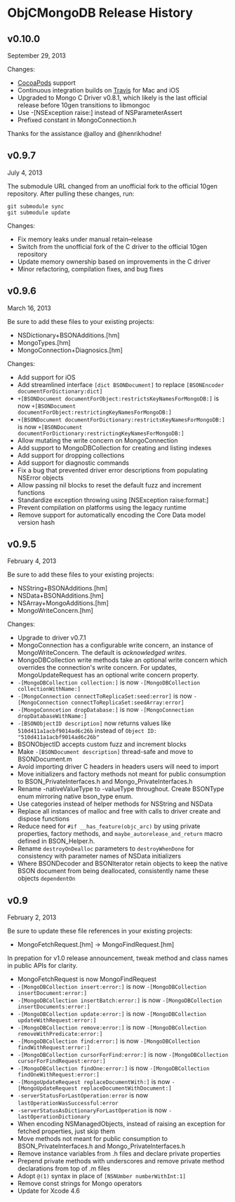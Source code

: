 # ObjCMongoDB Release History

## v0.10.0
September 29, 2013

Changes:

- [CocoaPods][] support
- Continuous integration builds on [Travis][] for Mac and iOS
- Upgraded to Mongo C Driver v0.8.1, which likely is the last official
  release before 10gen transitions to libmongoc
- Use -[NSException raise:] instead of NSParameterAssert
- Prefixed constant in MongoConnection.h

Thanks for the assistance @alloy and @henrikhodne!

[CocoaPods]: http://cocoapods.org/
[Travis]: https://travis-ci.org/paulmelnikow/ObjCMongoDB

## v0.9.7
July 4, 2013

The submodule URL changed from an unofficial fork to the official 10gen
repository. After pulling these changes, run:

```
git submodule sync
git submodule update
```

Changes:

 -  Fix memory leaks under manual retain–release
 -  Switch from the unofficial fork of the C driver to the official 10gen
    repository
 -  Update memory ownership based on improvements in the C driver
 -  Minor refactoring, compilation fixes, and bug fixes

## v0.9.6
March 16, 2013

Be sure to add these files to your existing projects:

 -  NSDictionary+BSONAdditions.[hm]
 -  MongoTypes.[hm]
 -  MongoConnection+Diagnosics.[hm]

Changes:

 -  Add support for iOS
 -  Add streamlined interface `[dict BSONDocument]` to replace
    `[BSONEncoder documentForDictionary:dict]`
 -  `+[BSONDocument documentForObject:restrictsKeyNamesForMongoDB:]` is now
    `+[BSONDocument documentForObject:restrictingKeyNamesForMongoDB:]`
 -  `+[BSONDocument documentForDictionary:restrictsKeyNamesForMongoDB:]` is now
    `+[BSONDocument documentForDictionary:restrictingKeyNamesForMongoDB:]`
 -  Allow mutating the write concern on MongoConnection
 -  Add support to MongoDBCollection for creating and listing indexes
 -  Add support for dropping collections
 -  Add support for diagnostic commands
 -  Fix a bug that prevented driver error descriptions from populating NSError
    objects
 -  Allow passing nil blocks to reset the default fuzz and increment functions
 -  Standardize exception throwing using [NSException raise:format:]
 -  Prevent compilation on platforms using the legacy runtime
 -  Remove support for automatically encoding the Core Data model version hash

## v0.9.5
February 4, 2013

Be sure to add these files to your existing projects:

 -  NSString+BSONAdditions.[hm]
 -  NSData+BSONAdditions.[hm]
 -  NSArray+MongoAdditions.[hm]
 -  MongoWriteConcern.[hm]

Changes:

 -  Upgrade to driver v0.7.1
 -  MongoConnection has a configurable write concern, an instance of
    MongoWriteConcern. The default is _acknowledged writes_.
 -  MongoDBCollection write methods take an optional write concern which
    overrides the connection's write concern. For updates, MongoUpdateRequest
    has an optional write concern property.
 -  `-[MongoDBCollection collection:]` is now
    `-[MongoDBCollection collectionWithName:]`
 -  `-[MongoConnection connectToReplicaSet:seed:error]` is now
    `-[MongoConnection connectToReplicaSet:seedArray:error]`
 -  `-[MongoConncetion dropDatabase:]` is now
    `-[MongoConnection dropDatabaseWithName:]`
 -  `-[BSONObjectID description]` now returns values like
    `510d411a1acbf9014ad6c26b` instead of
    `Object ID: "510d411a1acbf9014ad6c26b"`
 -  BSONObjectID accepts custom fuzz and increment blocks
 -  Make `-[BSONDocument description]` thread-safe and move to BSONDocument.m
 -  Avoid importing driver C headers in headers users will need to import
 -  Move initializers and factory methods not meant for public consumption
    to BSON_PrivateInterfaces.h and Mongo_PrivateInterfaces.h
 -  Rename -nativeValueType to -valueType throughout. Create BSONType enum
    mirroring native bson_type enum.
 -  Use categories instead of helper methods for NSString and NSData
 -  Replace all instances of malloc and free with calls to driver create and
    dispose functions
 -  Reduce need for `#if __has_feature(objc_arc)` by using private properties,
    factory methods, and `maybe_autorelease_and_return` macro defined in
    BSON_Helper.h.
 -  Rename `destroyOnDealloc` parameters to `destroyWhenDone` for consistency
    with parameter names of NSData initializers
 -  Where BSONDecoder and BSONIterator retain objects to keep the native
    BSON document from being deallocated, consistently name these objects
    `dependentOn`
 
## v0.9
February 2, 2013

Be sure to update these file references in your existing projects:

 -  MongoFetchRequest.[hm] -> MongoFindRequest.[hm]

In prepation for v1.0 release announcement, tweak method and class names in
public APIs for clarity.

-  MongoFetchRequest is now MongoFindRequest
-  `-[MongoDBCollection insert:error:]` is now
   `-[MongoDBCollection insertDocument:error:]`   
-  `-[MongoDBCollection insertBatch:error:]` is now
   `-[MongoDBCollection insertDocuments:error:]`
-  `-[MongoDBCollection update:error:]` is now
   `-[MongoDBCollection updateWithRequest:error:]`
-  `-[MongoDBCollection remove:error:]` is now
   `-[MongoDBCollection removeWithPredicate:error:]`
-  `-[MongoDBCollection find:error:]` is now
   `-[MongoDBCollection findWithRequest:error:]`
-  `-[MongoDBCollection cursorForFind:error:]` is now
   `-[MongoDBCollection cursorForFindRequest:error:]`
-  `-[MongoDBCollection findOne:error:]` is now
   `-[MongoDBCollection findOneWithRequest:error:]`
-  `-[MongoUpdateRequest replaceDocumentWith:]` is now
   `-[MongoUpdateRequest replaceDocumentWithDocument:]`
-  `-serverStatusForLastOperation:error` is now
   `lastOperationWasSuccessful:error`
-  `-serverStatusAsDictionaryForLastOperation` is now
   `-lastOperationDictionary`
-  When encoding NSManagedObjects, instead of raising an exception for fetched
   properties, just skip them
-  Move methods not meant for public consumption to BSON_PrivateInterfaces.h
   and Mongo_PrivateInterfaces.h
-  Remove instance variables from .h files and declare private properties
-  Prepend private methods with underscores and remove private method
   declarations from top of .m files
-  Adopt `@(1)` syntax in place of `[NSNUmber numberWithInt:1]`
-  Remove const strings for Mongo operators
-  Update for Xcode 4.6
